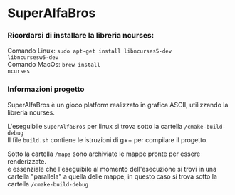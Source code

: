 # SuperAlfaBros

### Ricordarsi di installare la libreria ncurses:
Comando Linux: <code>sudo apt-get install libncurses5-dev libncursesw5-dev</code><br>
Comando MacOs: <code>brew install ncurses</code>
### Informazioni progetto

SuperAlfaBros è un gioco platform realizzato in grafica ASCII, utilizzando la libreria ncurses.<br>

L'eseguibile <code>SuperAlfaBros</code> per linux si trova sotto la cartella <code>/cmake-build-debug</code><br>
Il file <code>build.sh</code> contiene le istruzioni di g++ per compilare il progetto.

Sotto la cartella <code>/maps</code> sono archiviate le mappe pronte per essere renderizzate.<br>
è essenziale che l'eseguibile al momento dell'esecuzione si trovi in una cartella "parallela" a quella delle mappe, in questo caso si trova sotto la cartella <code>/cmake-build-debug</code>